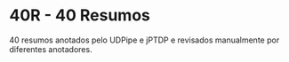 # 40R - 40 Resumos

40 resumos anotados pelo UDPipe e jPTDP e revisados manualmente por diferentes anotadores.